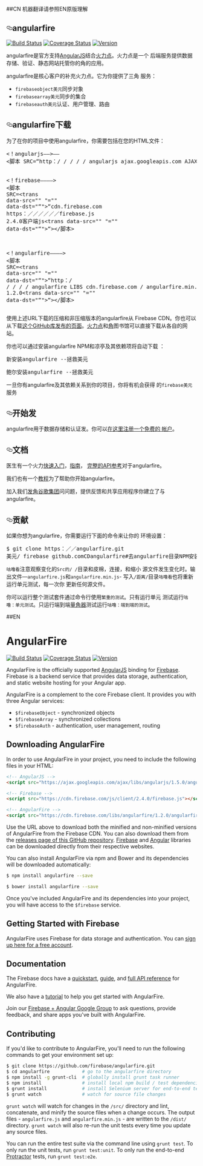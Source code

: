 ##CN 机器翻译请参照EN原版理解
<article class="markdown-body entry-content" itemprop="text"><h1><a id="user-content-angularfire" class="anchor" href="#angularfire" aria-hidden="true"><svg aria-hidden="true" class="octicon octicon-link" height="16" version="1.1" viewBox="0 0 16 16" width="16"><path d="M4 9h1v1h-1c-1.5 0-3-1.69-3-3.5s1.55-3.5 3-3.5h4c1.45 0 3 1.69 3 3.5 0 1.41-0.91 2.72-2 3.25v-1.16c0.58-0.45 1-1.27 1-2.09 0-1.28-1.02-2.5-2-2.5H4c-0.98 0-2 1.22-2 2.5s1 2.5 2 2.5z m9-3h-1v1h1c1 0 2 1.22 2 2.5s-1.02 2.5-2 2.5H9c-0.98 0-2-1.22-2-2.5 0-0.83 0.42-1.64 1-2.09v-1.16c-1.09 0.53-2 1.84-2 3.25 0 1.81 1.55 3.5 3 3.5h4c1.45 0 3-1.69 3-3.5s-1.5-3.5-3-3.5z"></path></svg></a><trans data-src="AngularFire" data-dst="angularfire" style="background: transparent;">angularfire</trans></h1>

<p><a href="https://travis-ci.org/firebase/angularfire"><img src="https://camo.githubusercontent.com/b7fe002416ac5042b9209df0c85fb2070808147a/68747470733a2f2f7472617669732d63692e6f72672f66697265626173652f616e67756c6172666972652e7376673f6272616e63683d6d6173746572" alt="Build Status" data-canonical-src="https://travis-ci.org/firebase/angularfire.svg?branch=master" style="max-width:100%;"></a>
<a href="https://coveralls.io/github/firebase/angularfire?branch=master"><img src="https://camo.githubusercontent.com/c11b86ea99db8958003f2e7061199f5e7e857cc8/68747470733a2f2f636f766572616c6c732e696f2f7265706f732f66697265626173652f616e67756c6172666972652f62616467652e7376673f6272616e63683d6d617374657226736572766963653d676974687562" alt="Coverage Status" data-canonical-src="https://coveralls.io/repos/firebase/angularfire/badge.svg?branch=master&amp;service=github" style="max-width:100%;"></a>
<a href="http://badge.fury.io/gh/firebase%2Fangularfire"><img src="https://camo.githubusercontent.com/2ccfaa476c210ec0c01dad745b3183e1e409d406/68747470733a2f2f62616467652e667572792e696f2f67682f6669726562617365253246616e67756c6172666972652e737667" alt="Version" data-canonical-src="https://badge.fury.io/gh/firebase%2Fangularfire.svg" style="max-width:100%;"></a></p>

<p><trans data-src="AngularFire is the officially supported " data-dst="angularfire是官方支持">angularfire是官方支持</trans><a href="http://angularjs.org/"><trans data-src="AngularJS" data-dst="AngularJS"><trans data-src="AngularJS" data-dst="AngularJS">AngularJS</trans></trans></a><trans data-src=" binding for
" data-dst="结合">结合</trans><a href="http://www.firebase.com/?utm_medium=web&amp;utm_source=angularfire"><trans data-src="Firebase" data-dst="火力点">火力点</trans></a><trans data-src=". Firebase is a
backend service that provides data storage, authentication, and static website hosting for your Angular app." data-dst="。火力点是一个
后端服务提供数据存储、验证、静态网站托管你的角的应用。" style="background: transparent;">。火力点是一个
后端服务提供数据存储、验证、静态网站托管你的角的应用。</trans></p>

<p><trans data-src="AngularFire is a complement to the core Firebase client. It provides you with three Angular
services:" data-dst="angularfire是核心客户的补充火力点。它为你提供了三角
服务：" style="background: transparent;">angularfire是核心客户的补充火力点。它为你提供了三角
服务：</trans></p>

<ul>
<li><code><trans data-src="$firebaseObject" data-dst="firebaseobject美元">firebaseobject美元</trans></code><trans data-src=" - synchronized objects" data-dst="同步对象" style="background: transparent;">同步对象</trans></li>
<li><code><trans data-src="$firebaseArray" data-dst="firebasearray美元">firebasearray美元</trans></code><trans data-src=" - synchronized collections" data-dst="同步的集合" style="background: transparent;">同步的集合</trans></li>
<li><code><trans data-src="$firebaseAuth" data-dst="firebaseauth美元">firebaseauth美元</trans></code><trans data-src=" - authentication, user management, routing" data-dst="认证、用户管理、路由" style="background: transparent;">认证、用户管理、路由</trans></li>
</ul>

<h2><a id="user-content-downloading-angularfire" class="anchor" href="#downloading-angularfire" aria-hidden="true"><svg aria-hidden="true" class="octicon octicon-link" height="16" version="1.1" viewBox="0 0 16 16" width="16"><path d="M4 9h1v1h-1c-1.5 0-3-1.69-3-3.5s1.55-3.5 3-3.5h4c1.45 0 3 1.69 3 3.5 0 1.41-0.91 2.72-2 3.25v-1.16c0.58-0.45 1-1.27 1-2.09 0-1.28-1.02-2.5-2-2.5H4c-0.98 0-2 1.22-2 2.5s1 2.5 2 2.5z m9-3h-1v1h1c1 0 2 1.22 2 2.5s-1.02 2.5-2 2.5H9c-0.98 0-2-1.22-2-2.5 0-0.83 0.42-1.64 1-2.09v-1.16c-1.09 0.53-2 1.84-2 3.25 0 1.81 1.55 3.5 3 3.5h4c1.45 0 3-1.69 3-3.5s-1.5-3.5-3-3.5z"></path></svg></a><trans data-src="Downloading AngularFire" data-dst="angularfire下载">angularfire下载</trans></h2>

<p><trans data-src="In order to use AngularFire in your project, you need to include the following files in your HTML:" data-dst="为了在你的项目中使用angularfire，你需要包括在您的HTML文件：" style="background: transparent;">为了在你的项目中使用angularfire，你需要包括在您的HTML文件：</trans></p>

<div class="highlight highlight-text-html-basic"><pre><span class="pl-c"><trans data-src="<!-- AngularJS -->" data-dst="<！angularjs——>——" style="background: transparent;">&lt;！angularjs——&gt;——</trans></span>
&lt;<span class="pl-ent"><trans data-src="script" data-dst="脚本">脚本</trans></span> <span class="pl-e"><trans data-src="src" data-dst="SRC">SRC</trans></span>=<span class="pl-s"><span class="pl-pds"><trans data-src="" "="" data-dst="“">“</trans></span><trans data-src="https://ajax.googleapis.com/ajax/libs/angularjs/1.5.0/angular.min.js" data-dst="http：/ / / / / angularjs ajax.googleapis.com AJAX库/ / angular.min.js 1.5.0">http：/ / / / / angularjs ajax.googleapis.com AJAX库/ / angular.min.js 1.5.0</trans><span class="pl-pds"><trans data-src="" "="" data-dst="“">“</trans></span></span>&gt;&lt;/<span class="pl-ent"><trans data-src="script" data-dst="脚本">脚本</trans></span>&gt;

<span class="pl-c"><trans data-src="<!-- Firebase -->" data-dst="<！firebase————>">&lt;！firebase————&gt;</trans></span>
&lt;<span class="pl-ent"><trans data-src="script" data-dst="脚本">脚本</trans></span> <span class="pl-e"><trans data-src="src" data-dst="SRC">SRC</trans></span>=<span class="pl-s"><span class="pl-pds"><trans data-src="" "="" data-dst="“">“</trans></span><trans data-src="https://cdn.firebase.com/js/client/2.4.0/firebase.js" data-dst="cdn.firebase.com https：／／／／／／firebase.js 2.4.0客户端js">cdn.firebase.com https：／／／／／／firebase.js 2.4.0客户端js</trans><span class="pl-pds"><trans data-src="" "="" data-dst="“">“</trans></span></span>&gt;&lt;/<span class="pl-ent"><trans data-src="script" data-dst="脚本">脚本</trans></span>&gt;

<span class="pl-c"><trans data-src="<!-- AngularFire -->" data-dst="<！angularfire————>">&lt;！angularfire————&gt;</trans></span>
&lt;<span class="pl-ent"><trans data-src="script" data-dst="脚本">脚本</trans></span> <span class="pl-e"><trans data-src="src" data-dst="SRC">SRC</trans></span>=<span class="pl-s"><span class="pl-pds"><trans data-src="" "="" data-dst="“">“</trans></span><trans data-src="https://cdn.firebase.com/libs/angularfire/1.2.0/angularfire.min.js" data-dst="http：/ / / / / angularfire LIBS cdn.firebase.com / angularfire.min.js 1.2.0">http：/ / / / / angularfire LIBS cdn.firebase.com / angularfire.min.js 1.2.0</trans><span class="pl-pds"><trans data-src="" "="" data-dst="“">“</trans></span></span>&gt;&lt;/<span class="pl-ent"><trans data-src="script" data-dst="脚本">脚本</trans></span>&gt;</pre></div>

<p><trans data-src="Use the URL above to download both the minified and non-minified versions of AngularFire from the
Firebase CDN. You can also download them from the
" data-dst="使用上述URL下载的压缩和非压缩版本的angularfire从
 Firebase CDN。你也可以从下载">使用上述URL下载的压缩和非压缩版本的angularfire从
 Firebase CDN。你也可以从下载</trans><a href="https://github.com/firebase/angularfire/releases"><trans data-src="releases page of this GitHub repository" data-dst="这个GitHub库发布的页面">这个GitHub库发布的页面</trans></a><trans data-src=".
" data-dst="。">。</trans><a href="https://www.firebase.com/docs/web/quickstart.html?utm_medium=web&amp;utm_source=angularfire"><trans data-src="Firebase" data-dst="火力点">火力点</trans></a><trans data-src=" and
" data-dst="和">和</trans><a href="https://angularjs.org/"><trans data-src="Angular" data-dst="角">角</trans></a><trans data-src=" libraries can be downloaded directly from their respective websites." data-dst="图书馆可以直接下载从各自的网站。">图书馆可以直接下载从各自的网站。</trans></p>

<p><trans data-src="You can also install AngularFire via npm and Bower and its dependencies will be downloaded
automatically:" data-dst="你也可以通过安装angularfire NPM和凉亭及其依赖项将自动下载
：">你也可以通过安装angularfire NPM和凉亭及其依赖项将自动下载
：</trans></p>

<div class="highlight highlight-source-shell"><pre><trans data-src="$ npm install angularfire --save" data-dst="新安装angularfire --拯救美元">新安装angularfire --拯救美元</trans></pre></div>

<div class="highlight highlight-source-shell"><pre><trans data-src="$ bower install angularfire --save" data-dst="鲍尔安装angularfire --拯救美元">鲍尔安装angularfire --拯救美元</trans></pre></div>

<p><trans data-src="Once you've included AngularFire and its dependencies into your project, you will have access to
the " data-dst="一旦你有angularfire及其依赖关系到你的项目，你将有机会获得
的">一旦你有angularfire及其依赖关系到你的项目，你将有机会获得
的</trans><code><trans data-src="$firebase" data-dst="firebase美元">firebase美元</trans></code><trans data-src=" service." data-dst="服务">服务</trans></p>

<h2><a id="user-content-getting-started-with-firebase" class="anchor" href="#getting-started-with-firebase" aria-hidden="true"><svg aria-hidden="true" class="octicon octicon-link" height="16" version="1.1" viewBox="0 0 16 16" width="16"><path d="M4 9h1v1h-1c-1.5 0-3-1.69-3-3.5s1.55-3.5 3-3.5h4c1.45 0 3 1.69 3 3.5 0 1.41-0.91 2.72-2 3.25v-1.16c0.58-0.45 1-1.27 1-2.09 0-1.28-1.02-2.5-2-2.5H4c-0.98 0-2 1.22-2 2.5s1 2.5 2 2.5z m9-3h-1v1h1c1 0 2 1.22 2 2.5s-1.02 2.5-2 2.5H9c-0.98 0-2-1.22-2-2.5 0-0.83 0.42-1.64 1-2.09v-1.16c-1.09 0.53-2 1.84-2 3.25 0 1.81 1.55 3.5 3 3.5h4c1.45 0 3-1.69 3-3.5s-1.5-3.5-3-3.5z"></path></svg></a><trans data-src="Getting Started with Firebase" data-dst="开始发">开始发</trans></h2>

<p><trans data-src="AngularFire uses Firebase for data storage and authentication. You can " data-dst="angularfire用于数据存储和认证发。你可以">angularfire用于数据存储和认证发。你可以</trans><a href="https://www.firebase.com/signup/?utm_medium=web&amp;utm_source=angularfire"><trans data-src="sign up here for a free
account" data-dst="在这里注册一个免费的
帐户">在这里注册一个免费的
帐户</trans></a><trans data-src="." data-dst="。">。</trans></p>

<h2><a id="user-content-documentation" class="anchor" href="#documentation" aria-hidden="true"><svg aria-hidden="true" class="octicon octicon-link" height="16" version="1.1" viewBox="0 0 16 16" width="16"><path d="M4 9h1v1h-1c-1.5 0-3-1.69-3-3.5s1.55-3.5 3-3.5h4c1.45 0 3 1.69 3 3.5 0 1.41-0.91 2.72-2 3.25v-1.16c0.58-0.45 1-1.27 1-2.09 0-1.28-1.02-2.5-2-2.5H4c-0.98 0-2 1.22-2 2.5s1 2.5 2 2.5z m9-3h-1v1h1c1 0 2 1.22 2 2.5s-1.02 2.5-2 2.5H9c-0.98 0-2-1.22-2-2.5 0-0.83 0.42-1.64 1-2.09v-1.16c-1.09 0.53-2 1.84-2 3.25 0 1.81 1.55 3.5 3 3.5h4c1.45 0 3-1.69 3-3.5s-1.5-3.5-3-3.5z"></path></svg></a><trans data-src="Documentation" data-dst="文档">文档</trans></h2>

<p><trans data-src="The Firebase docs have a " data-dst="医生有一个火力">医生有一个火力</trans><a href="https://www.firebase.com/docs/web/bindings/angular/quickstart.html?utm_medium=web&amp;utm_source=angularfire"><trans data-src="quickstart" data-dst="快速入门">快速入门</trans></a><trans data-src=",
" data-dst="，">，</trans><a href="https://www.firebase.com/docs/web/bindings/angular/guide?utm_medium=web&amp;utm_source=angularfire"><trans data-src="guide" data-dst="指南">指南</trans></a><trans data-src=",
and " data-dst="，
">，
</trans><a href="https://www.firebase.com/docs/web/bindings/angular/api.html?utm_medium=web&amp;utm_source=angularfire"><trans data-src="full API reference" data-dst="完整的API参考">完整的API参考</trans></a><trans data-src="
for AngularFire." data-dst="对于angularfire。">对于angularfire。</trans></p>

<p><trans data-src="We also have a " data-dst="我们也有一个">我们也有一个</trans><a href="https://www.firebase.com/tutorial/#tutorial/angular/0?utm_medium=web&amp;utm_source=angularfire"><trans data-src="tutorial" data-dst="教程">教程</trans></a><trans data-src="
to help you get started with AngularFire." data-dst="为了帮助你开始angularfire。">为了帮助你开始angularfire。</trans></p>

<p><trans data-src="Join our " data-dst="加入我们">加入我们</trans><a href="https://groups.google.com/forum/#!forum/firebase-angular"><trans data-src="Firebase + Angular Google Group" data-dst="发角谷歌集团">发角谷歌集团</trans></a><trans data-src="
to ask questions, provide feedback, and share apps you've built with AngularFire." data-dst="问问题，提供反馈和共享应用程序你建立了与angularfire。">问问题，提供反馈和共享应用程序你建立了与angularfire。</trans></p>

<h2><a id="user-content-contributing" class="anchor" href="#contributing" aria-hidden="true"><svg aria-hidden="true" class="octicon octicon-link" height="16" version="1.1" viewBox="0 0 16 16" width="16"><path d="M4 9h1v1h-1c-1.5 0-3-1.69-3-3.5s1.55-3.5 3-3.5h4c1.45 0 3 1.69 3 3.5 0 1.41-0.91 2.72-2 3.25v-1.16c0.58-0.45 1-1.27 1-2.09 0-1.28-1.02-2.5-2-2.5H4c-0.98 0-2 1.22-2 2.5s1 2.5 2 2.5z m9-3h-1v1h1c1 0 2 1.22 2 2.5s-1.02 2.5-2 2.5H9c-0.98 0-2-1.22-2-2.5 0-0.83 0.42-1.64 1-2.09v-1.16c-1.09 0.53-2 1.84-2 3.25 0 1.81 1.55 3.5 3 3.5h4c1.45 0 3-1.69 3-3.5s-1.5-3.5-3-3.5z"></path></svg></a><trans data-src="Contributing" data-dst="贡献">贡献</trans></h2>

<p><trans data-src="If you'd like to contribute to AngularFire, you'll need to run the following commands to get your
environment set up:" data-dst="如果你想为angularfire，你需要运行下面的命令来让你的
环境设置：">如果你想为angularfire，你需要运行下面的命令来让你的
环境设置：</trans></p>

<div class="highlight highlight-source-shell"><pre><trans data-src="$ git clone https://github.com/firebase/angularfire.git
$ " data-dst="$ git clone https：／／angularfire.git 
美元/ firebase github.com">$ git clone https：／／angularfire.git 
美元/ firebase github.com</trans><span class="pl-c1"><trans data-src="cd" data-dst="CD">CD</trans></span><trans data-src=" angularfire            " data-dst="angularfire">angularfire</trans><span class="pl-c"><trans data-src="# go to the angularfire directory" data-dst="#去angularfire目录">#去angularfire目录</trans></span><trans data-src="
$ npm install -g grunt-cli  " data-dst="NPM安装- G咕噜CLI美元">NPM安装- G咕噜CLI美元</trans><span class="pl-c"><trans data-src="# globally install grunt task runner" data-dst="繁重的任务#全球安装转轮">繁重的任务#全球安装转轮</trans></span><trans data-src="
$ npm install               " data-dst="$ NPM安装">$ NPM安装</trans><span class="pl-c"><trans data-src="# install local npm build / test dependencies" data-dst="#安装本地NPM制造/测试的依赖关系">#安装本地NPM制造/测试的依赖关系</trans></span><trans data-src="
$ grunt install             " data-dst="为繁重的安装">为繁重的安装</trans><span class="pl-c"><trans data-src="# install Selenium server for end-to-end tests" data-dst="#安装服务器端对端测试硒">#安装服务器端对端测试硒</trans></span><trans data-src="
$ grunt watch               " data-dst="咕噜看美元">咕噜看美元</trans><span class="pl-c"><trans data-src="# watch for source file changes" data-dst="#看源文件的变化">#看源文件的变化</trans></span></pre></div>

<p><code><trans data-src="grunt watch" data-dst="咕噜看">咕噜看</trans></code><trans data-src=" will watch for changes in the " data-dst="注意观察变化的">注意观察变化的</trans><code><trans data-src="/src/" data-dst="Src的/ /">Src的/ /</trans></code><trans data-src=" directory and lint, concatenate, and minify the
source files when a change occurs. The output files - " data-dst="目录和皮棉，连接，和缩小
源文件发生变化时。输出文件—">目录和皮棉，连接，和缩小
源文件发生变化时。输出文件—</trans><code><trans data-src="angularfire.js" data-dst="angularfire.js"><trans data-src="angularfire.js" data-dst="angularfire.js">angularfire.js</trans></trans></code><trans data-src=" and " data-dst="和">和</trans><code><trans data-src="angularfire.min.js" data-dst="angularfire.min.js"><trans data-src="angularfire.min.js" data-dst="angularfire.min.js">angularfire.min.js</trans></trans></code><trans data-src=" -
are written to the " data-dst="- 
写入">- 
写入</trans><code><trans data-src="/dist/" data-dst="/距离/">/距离/</trans></code><trans data-src=" directory. " data-dst="目录">目录</trans><code><trans data-src="grunt watch" data-dst="咕噜看">咕噜看</trans></code><trans data-src=" will also re-run the unit tests every time you
update any source files." data-dst="也将重新运行单元测试，每一次你
更新任何源文件。">也将重新运行单元测试，每一次你
更新任何源文件。</trans></p>

<p><trans data-src="You can run the entire test suite via the command line using " data-dst="你可以运行整个测试套件通过命令行使用">你可以运行整个测试套件通过命令行使用</trans><code><trans data-src="grunt test" data-dst="繁重的测试">繁重的测试</trans></code><trans data-src=". To only run the unit
tests, run " data-dst="。只有运行单元
测试运行">。只有运行单元
测试运行</trans><code><trans data-src="grunt test:unit" data-dst="咕噜：单元测试">咕噜：单元测试</trans></code><trans data-src=". To only run the end-to-end " data-dst="。只运行端到端">。只运行端到端</trans><a href="https://github.com/angular/protractor/"><trans data-src="Protractor" data-dst="量角器">量角器</trans></a><trans data-src="
tests, run " data-dst="测试运行">测试运行</trans><code><trans data-src="grunt test:e2e" data-dst="咕噜：端到端的测试">咕噜：端到端的测试</trans></code><trans data-src="." data-dst="。">。</trans></p>
</article>

##EN
# AngularFire

[![Build Status](https://travis-ci.org/firebase/angularfire.svg?branch=master)](https://travis-ci.org/firebase/angularfire)
[![Coverage Status](https://coveralls.io/repos/firebase/angularfire/badge.svg?branch=master&service=github)](https://coveralls.io/github/firebase/angularfire?branch=master)
[![Version](https://badge.fury.io/gh/firebase%2Fangularfire.svg)](http://badge.fury.io/gh/firebase%2Fangularfire)

AngularFire is the officially supported [AngularJS](http://angularjs.org/) binding for
[Firebase](http://www.firebase.com/?utm_medium=web&utm_source=angularfire). Firebase is a
backend service that provides data storage, authentication, and static website hosting for your Angular app.

AngularFire is a complement to the core Firebase client. It provides you with three Angular
services:
  * `$firebaseObject` - synchronized objects
  * `$firebaseArray` - synchronized collections
  * `$firebaseAuth` - authentication, user management, routing


## Downloading AngularFire

In order to use AngularFire in your project, you need to include the following files in your HTML:

```html
<!-- AngularJS -->
<script src="https://ajax.googleapis.com/ajax/libs/angularjs/1.5.0/angular.min.js"></script>

<!-- Firebase -->
<script src="https://cdn.firebase.com/js/client/2.4.0/firebase.js"></script>

<!-- AngularFire -->
<script src="https://cdn.firebase.com/libs/angularfire/1.2.0/angularfire.min.js"></script>
```

Use the URL above to download both the minified and non-minified versions of AngularFire from the
Firebase CDN. You can also download them from the
[releases page of this GitHub repository](https://github.com/firebase/angularfire/releases).
[Firebase](https://www.firebase.com/docs/web/quickstart.html?utm_medium=web&utm_source=angularfire) and
[Angular](https://angularjs.org/) libraries can be downloaded directly from their respective websites.

You can also install AngularFire via npm and Bower and its dependencies will be downloaded
automatically:

```bash
$ npm install angularfire --save
```

```bash
$ bower install angularfire --save
```

Once you've included AngularFire and its dependencies into your project, you will have access to
the `$firebase` service.


## Getting Started with Firebase

AngularFire uses Firebase for data storage and authentication. You can [sign up here for a free
account](https://www.firebase.com/signup/?utm_medium=web&utm_source=angularfire).


## Documentation

The Firebase docs have a [quickstart](https://www.firebase.com/docs/web/bindings/angular/quickstart.html?utm_medium=web&utm_source=angularfire),
[guide](https://www.firebase.com/docs/web/bindings/angular/guide?utm_medium=web&utm_source=angularfire),
and [full API reference](https://www.firebase.com/docs/web/bindings/angular/api.html?utm_medium=web&utm_source=angularfire)
for AngularFire.

We also have a [tutorial](https://www.firebase.com/tutorial/#tutorial/angular/0?utm_medium=web&utm_source=angularfire)
to help you get started with AngularFire.

Join our [Firebase + Angular Google Group](https://groups.google.com/forum/#!forum/firebase-angular)
to ask questions, provide feedback, and share apps you've built with AngularFire.


## Contributing

If you'd like to contribute to AngularFire, you'll need to run the following commands to get your
environment set up:

```bash
$ git clone https://github.com/firebase/angularfire.git
$ cd angularfire            # go to the angularfire directory
$ npm install -g grunt-cli  # globally install grunt task runner
$ npm install               # install local npm build / test dependencies
$ grunt install             # install Selenium server for end-to-end tests
$ grunt watch               # watch for source file changes
```

`grunt watch` will watch for changes in the `/src/` directory and lint, concatenate, and minify the
source files when a change occurs. The output files - `angularfire.js` and `angularfire.min.js` -
are written to the `/dist/` directory. `grunt watch` will also re-run the unit tests every time you
update any source files.

You can run the entire test suite via the command line using `grunt test`. To only run the unit
tests, run `grunt test:unit`. To only run the end-to-end [Protractor](https://github.com/angular/protractor/)
tests, run `grunt test:e2e`.
